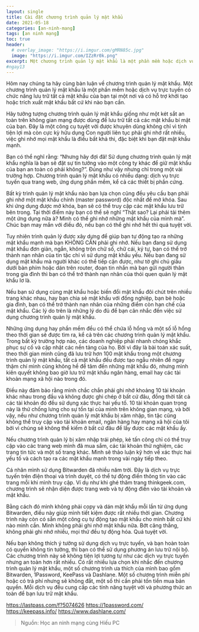```yaml
---
layout: single
title: Cài đặt chương trình quản lý mật khẩu
date: 2021-05-18
categories: [an-ninh-mang]
tags: [an ninh mạng]
toc: true
header:
  # overlay_image: "https://i.imgur.com/gMRN85c.jpg"
  image: "https://i.imgur.com/IZzRr0k.png"
excerpt: Một chương trình quản lý mật khẩu là một phần mềm hoặc dịch vụ trực tuyến có chức năng lưu trữ tất cả mật khẩu của bạn tại một nơi và có hỗ trợ khởi tạo hoặc trích xuất mật khẩu bất cứ khi nào bạn cần.
#ngay13
---
```

Hôm nay chúng ta hãy cùng bàn luận về chương trình quản lý mật khẩu. Một chương trình quản lý mật khẩu là một phần mềm hoặc dịch vụ trực tuyến có chức năng lưu trữ tất cả mật khẩu của bạn tại một nơi và có hỗ trợ khởi tạo hoặc trích xuất mật khẩu bất cứ khi nào bạn cần.

Hãy tưởng tượng chương trình quản lý mật khẩu giống như một két sắt an toàn trên không gian mạng được dùng để lưu trữ tất cả các mật khẩu bí mật của bạn. Đây là một công cụ tuyệt vời được khuyên dùng không chỉ vì tính tiện lợi mà còn cực kỳ hữu dụng Con người liên tục phải ghi nhớ rất nhiều, việc ghi nhớ mọi mật khẩu là điều bất khả thi, đặc biệt khi bạn đặt mật khẩu mạnh.

Bạn có thể nghĩ rằng: “Nhưng hãy đợi đã! Sử dụng chương trình quản lý mật khẩu nghĩa là bạn sẽ đặt sự tin tưởng vào một công ty khác để giữ mật khẩu của bạn an toàn có phải không?”. Đúng như vậy nhưng chỉ trong một vài trường hợp. Chương trình quản lý mật khẩu có nhiều dạng: dịch vụ trực tuyến qua trang web, ứng dụng phần mềm, kể cả các thiết bị phần cứng.

Bất kỳ trình quản lý mật khẩu nào bạn lựa chọn cũng đều yêu cầu bạn phải ghi nhớ một mật khẩu chính (master password) độc nhất để mở khóa. Sau khi ứng dụng được mở khóa, bạn sẽ có thể truy cập các mật khẩu lưu trữ bên trong. Tại thời điểm này bạn có thể sẽ nghĩ “Thật sao? Lại phải tải thêm một ứng dụng nữa à? Mình có thể ghi nhớ những mật khẩu của mình mà”. Chúc bạn may mắn với điều đó, nếu bạn có thể ghi nhớ hết thì quá tuyệt vời.

Tuy nhiên trình quản lý được xây dựng để giúp bạn tự động tạo ra những mật khẩu mạnh mà bạn KHÔNG CẦN phải ghi nhớ. Nếu bạn đang sử dụng mật khẩu đơn giản, ngắn, không trộn chữ số, chữ cái, ký tự, bạn có thể trở thành nạn nhân của tin tặc chỉ vì sử dụng mật khẩu yếu. Nếu bạn đang sử dụng mật khẩu mà người khác có thể tiếp cận được, như tờ ghi chú giấu dưới bàn phím hoặc dán trên router, đoạn tin nhắn mà bạn gửi người thân trong gia đình thì bạn có thể trở thành nạn nhân của thói quen quản lý mật khẩu lơ là.

Nếu bạn sử dụng cùng mật khẩu hoặc biến đổi mật khẩu đôi chút trên nhiều trang khác nhau, hay bạn chia sẻ mật khẩu với đồng nghiệp, bạn bè hoặc gia đình, bạn có thể trở thành nạn nhân của những điểm còn hạn chế của mật khẩu. Các lý do trên là những lý do đủ để bạn cân nhắc đến việc sử dụng chương trình quản lý mật khẩu.

Những ứng dụng hay phần mềm đều có thể chứa lỗ hổng và một số lỗ hổng theo thời gian sẽ được tìm ra, kể cả trên các chương trình quản lý mật khẩu. Trong bất kỳ trường hợp nào, các doanh nghiệp phải nhanh chóng khắc phục sự cố và cập nhật các nền tảng của họ. Bởi vì đây là bài toán xác suất, theo thời gian mình cũng đã lưu trữ hơn 100 mật khẩu trong một chương trình quản lý mật khẩu, tất cả mật khẩu đều được tạo ngẫu nhiên để ngay thậm chí mình cũng không hề để tâm đến những mật khẩu đó, nhưng mình kiên quyết không bao giờ lưu trữ mật khẩu ngân hàng, email hay các tài khoản mạng xã hội nào trong đó.

Điều này đảm bảo rằng mình chắc chắn phải ghi nhớ khoảng 10 tài khoản khác nhau trong đầu và không được ghi chép ở bất cứ đâu, đồng thời tất cả các tài khoản đó đều sử dụng xác thực hai yếu tố. 10 tài khoản quan trọng này là thứ chống lưng cho sự tồn tại của mình trên không gian mạng, và bởi vậy, nếu như chương trình quản lý mật khẩu bị xâm nhập, tin tặc cũng không thể truy cập vào tài khoản email, ngân hàng hay mạng xã hội của tôi bởi vì chúng sẽ không thể kiếm ở bất cứ đâu để lấy được các mật khẩu ấy.

Nếu chương trình quản lý bị xâm nhập trái phép, kẻ tấn công chỉ có thể truy cập vào các trang web mình đã mua sắm, các tài khoản thử nghiệm, các trang tin tức và một số trang khác. Mình sẽ thảo luận kỹ hơn về xác thực hai yếu tố và cách tạo ra các mật khẩu mạnh trong vài ngày tiếp theo.

Cá nhân mình sử dụng Bitwarden đã nhiều năm trời. Đây là dịch vụ trực tuyến trên điện thoại và trình duyệt, có thể tự động điền thông tin vào các trang mỗi khi mình truy cập. Ví dụ như khi ghé thăm trang thinkgeek.com, chương trình sẽ nhận diện được trang web và tự động điền vào tài khoản và mật khẩu.

Bằng cách đó mình không phải copy và dán mật khẩu mỗi lần từ ứng dụng Bitwarden, điều này giúp mình tiết kiệm được rất nhiều thời gian. Chương trình này còn có sẵn một công cụ tự động tạo mật khẩu cho mình bất cứ khi nào mình cần. Mình không phải ghi nhớ mật khẩu nữa. Bớt căng thẳng, không phải ghi nhớ nhiều, mọi thứ đều tự động hóa. Quá tuyệt vời.

Nếu bạn không thích ý tưởng sử dụng dịch vụ trực tuyến, và bạn hoàn toàn có quyền không tin tưởng, thì bạn có thể sử dụng phương án lưu trữ nội bộ. Các chương trình này sẽ không tiện lợi tương tự như các dịch vụ trực tuyến nhưng an toàn hơn rất nhiều.
Có rất nhiều lựa chọn khi nhắc đến chương trình quản lý mật khẩu, một số chương trình ưa thích của mình bao gồm Bitwarden, 1Password, KeePass và Dashlane. Một số chương trình miễn phí hoặc có trả phí nhưng sẽ không đắt, một số thì cần phải tốn tiền mua bản quyền. Mỗi dịch vụ đều cung cấp các tính năng tuyệt vời và phương thức an toàn để bạn lưu trữ mật khẩu.

https://lastpass.com/f?5074626
https://1password.com/
https://keepass.info/
https://www.dashlane.com/

>Nguồn: Học an ninh mạng cùng Hiếu PC
